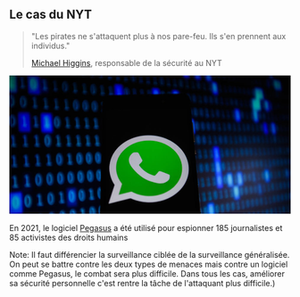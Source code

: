 ## Le cas du NYT

> "Les pirates ne s\'attaquent plus à nos pare-feu. Ils s\'en prennent
> aux individus."
>
> [Michael
> Higgins](http://www.telegraph.co.uk/news/9840125/New-York-Times-cyber-attacked-by-Chinese-hackers-for-four-months-after-Wen-Jiabao-investigation.html),
> responsable de la sécurité au NYT


![Pegasus](/assets/i/pegasus.jpg)

En 2021, le logiciel [Pegasus](https://nothing2hide.org/fr/newsletters/pegasus-et-le-marche-de-la-surveillance/) a été utilisé pour espionner 185 journalistes et 85 activistes des droits humains

Note: Il faut différencier la surveillance ciblée de la surveillance généralisée. On peut se battre contre  les deux types de menaces mais contre un logiciel comme Pegasus, le combat sera plus difficile. Dans tous les cas, améliorer sa sécurité personnelle c'est rentre la tâche de l'attaquant plus difficile.)
